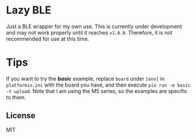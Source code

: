 # Lazy BLE
Just a BLE wrapper for my own use.
This is currently under development and may not work properly until it reaches `v1.0.0`. Therefore, it is not recommended for use at this time.

# Tips
If you want to try the ***basic*** example, replace `board` under `[env]` in `platformio.ini` with the board you have, and then execute `pio run -e basic -t upload`.
Note that I am using the M5 series, so the examples are specific to them.

## License
MIT

